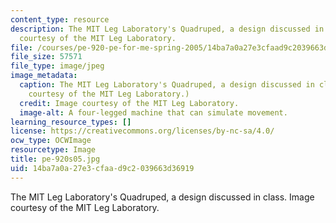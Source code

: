 ```yaml
---
content_type: resource
description: The MIT Leg Laboratory's Quadruped, a design discussed in class. Image
  courtesy of the MIT Leg Laboratory.
file: /courses/pe-920-pe-for-me-spring-2005/14ba7a0a27e3cfaad9c2039663d36919_pe-920s05.jpg
file_size: 57571
file_type: image/jpeg
image_metadata:
  caption: The MIT Leg Laboratory's Quadruped, a design discussed in class. (Image
    courtesy of the MIT Leg Laboratory.)
  credit: Image courtesy of the MIT Leg Laboratory.
  image-alt: A four-legged machine that can simulate movement.
learning_resource_types: []
license: https://creativecommons.org/licenses/by-nc-sa/4.0/
ocw_type: OCWImage
resourcetype: Image
title: pe-920s05.jpg
uid: 14ba7a0a-27e3-cfaa-d9c2-039663d36919
---
```

The MIT Leg Laboratory's Quadruped, a design discussed in class. Image courtesy of the MIT Leg Laboratory.